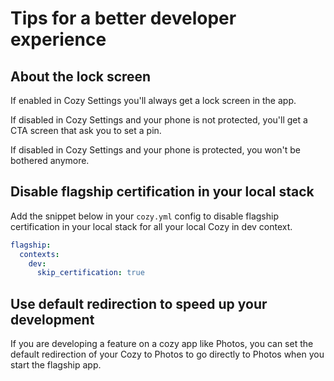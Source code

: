 # Tips for a better developer experience

## About the lock screen

If enabled in Cozy Settings you'll always get a lock screen in the app.

If disabled in Cozy Settings and your phone is not protected, you'll get a CTA screen that ask you to set a pin.

If disabled in Cozy Settings and your phone is protected, you won't be bothered anymore.

## Disable flagship certification in your local stack

Add the snippet below in your `cozy.yml` config to disable flagship certification in your local stack for all your local Cozy in dev context.

```yml
flagship:
  contexts:
    dev:
      skip_certification: true
```

## Use default redirection to speed up your development

If you are developing a feature on a cozy app like Photos, you can set the default redirection of your Cozy to Photos to go directly to Photos when you start the flagship app.
